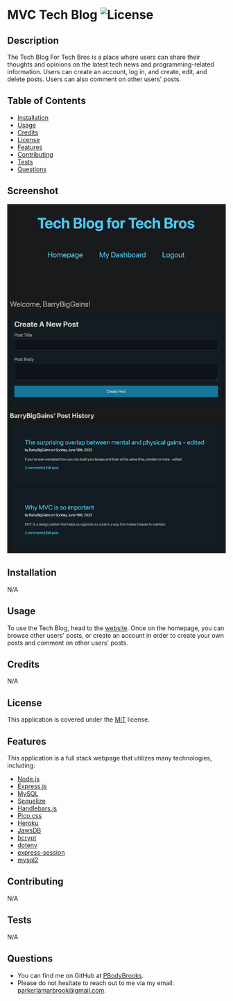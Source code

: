 # MVC Tech Blog ![License](https://img.shields.io/badge/License-MIT-brightgreen.svg)

## Description 
The Tech Blog For Tech Bros is a place where users can share their thoughts and opinions on the latest tech news and programming-related information. Users can create an account, log in, and create, edit, and delete posts. Users can also comment on other users' posts.

## Table of Contents

* [Installation](#installation)
* [Usage](#usage)
* [Credits](#credits)
* [License](#license)
* [Features](#features)
* [Contributing](#contributing)
* [Tests](#tests)
* [Questions](#questions)

## Screenshot
![Screenshot of app.](/public/assets/screenshot.png)

## Installation 
N/A

## Usage 
To use the Tech Blog, head to the [website](https://pbodybrooks-tech-blog-c2988c35c1b0.herokuapp.com/). Once on the homepage, you can browse other users' posts, or create an account in order to create your own posts and comment on other users' posts.

## Credits 
N/A

## License
This application is covered under the [MIT](https://opensource.org/licenses/MIT) license.

## Features 
This application is a full stack webpage that utilizes many technologies, including:
* [Node.js](https://nodejs.org/en/)
* [Express.js](https://expressjs.com/)
* [MySQL](https://www.mysql.com/)
* [Sequelize](https://sequelize.org/)
* [Handlebars.js](https://handlebarsjs.com/)
* [Pico.css](https://picocss.com/)
* [Heroku](https://www.heroku.com/)
* [JawsDB](https://www.jawsdb.com/)
* [bcrypt](https://www.npmjs.com/package/bcrypt)
* [dotenv](https://www.npmjs.com/package/dotenv)
* [express-session](https://www.npmjs.com/package/express-session)
* [mysql2](https://www.npmjs.com/package/mysql2)

## Contributing 
N/A

## Tests 
N/A

## Questions 
* You can find me on GitHub at [PBodyBrooks](https://github.com/PBodyBrooks). 
* Please do not hesitate to reach out to me via my email: parkerlamarbrook@gmail.com.
